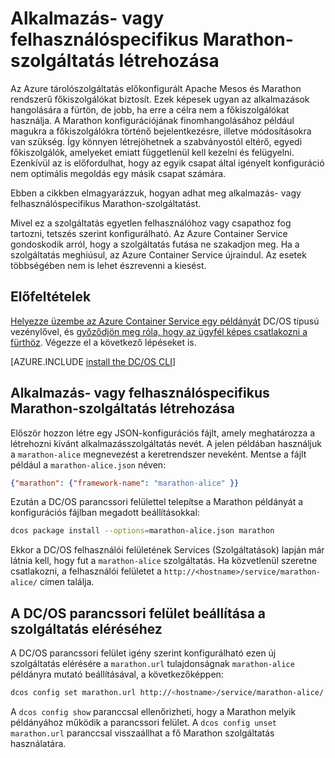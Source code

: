 <properties
   pageTitle="Alkalmazás- vagy felhasználóspecifikus Marathon-szolgáltatás | Microsoft Azure"
   description="Alkalmazás- vagy felhasználóspecifikus Marathon-szolgáltatás létrehozása"
   services="container-service"
   documentationCenter=""
   authors="rgardler"
   manager="timlt"
   editor=""
   tags="acs, azure-container-service"
   keywords="Tárolók, Marathon, mikroszolgáltatások, DC/OS, Azure"/>

<tags
   ms.service="container-service"
   ms.devlang="na"
   ms.topic="get-started-article"
   ms.tgt_pltfrm="na"
   ms.workload="na"
   ms.date="04/12/2016"
   ms.author="rogardle"/>

# Alkalmazás- vagy felhasználóspecifikus Marathon-szolgáltatás létrehozása

Az Azure tárolószolgáltatás előkonfigurált Apache Mesos és Marathon rendszerű főkiszolgálókat biztosít. Ezek képesek ugyan az alkalmazások hangolására a fürtön, de jobb, ha erre a célra nem a főkiszolgálókat használja. A Marathon konfigurációjának finomhangolásához például magukra a főkiszolgálókra történő bejelentkezésre, illetve módosításokra van szükség. Így könnyen létrejöhetnek a szabványostól eltérő, egyedi főkiszolgálók, amelyeket emiatt függetlenül kell kezelni és felügyelni. Ezenkívül az is előfordulhat, hogy az egyik csapat által igényelt konfiguráció nem optimális megoldás egy másik csapat számára.

Ebben a cikkben elmagyarázzuk, hogyan adhat meg alkalmazás- vagy felhasználóspecifikus Marathon-szolgáltatást.

Mivel ez a szolgáltatás egyetlen felhasználóhoz vagy csapathoz fog tartozni, tetszés szerint konfigurálható. Az Azure Container Service gondoskodik arról, hogy a szolgáltatás futása ne szakadjon meg. Ha a szolgáltatás meghiúsul, az Azure Container Service újraindul. Az esetek többségében nem is lehet észrevenni a kiesést.

## Előfeltételek

[Helyezze üzembe az Azure Container Service egy példányát](container-service-deployment.md) DC/OS típusú vezénylővel, és [győződjön meg róla, hogy az ügyfél képes csatlakozni a fürthöz](container-service-connect.md). Végezze el a következő lépéseket is.

[AZURE.INCLUDE [install the DC/OS CLI](../../includes/container-service-install-dcos-cli-include.md)]

## Alkalmazás- vagy felhasználóspecifikus Marathon-szolgáltatás létrehozása

Először hozzon létre egy JSON-konfigurációs fájlt, amely meghatározza a létrehozni kívánt alkalmazásszolgáltatás nevét. A jelen példában használjuk a `marathon-alice` megnevezést a keretrendszer neveként. Mentse a fájlt például a `marathon-alice.json` néven:

```json
{"marathon": {"framework-name": "marathon-alice" }}
```

Ezután a DC/OS parancssori felülettel telepítse a Marathon példányát a konfigurációs fájlban megadott beállításokkal:

```bash
dcos package install --options=marathon-alice.json marathon
```

Ekkor a DC/OS felhasználói felületének Services (Szolgáltatások) lapján már látnia kell, hogy fut a `marathon-alice` szolgáltatás. Ha közvetlenül szeretne csatlakozni, a felhasználói felületet a `http://<hostname>/service/marathon-alice/` címen találja.

## A DC/OS parancssori felület beállítása a szolgáltatás eléréséhez

A DC/OS parancssori felület igény szerint konfigurálható ezen új szolgáltatás elérésére a `marathon.url` tulajdonságnak `marathon-alice` példányra mutató beállításával, a következőképpen:

```bash
dcos config set marathon.url http://<hostname>/service/marathon-alice/
```

A `dcos config show` paranccsal ellenőrizheti, hogy a Marathon melyik példányához működik a parancssori felület. A `dcos config unset marathon.url` paranccsal visszaállhat a fő Marathon szolgáltatás használatára.



<!--HONumber=sep16_HO1-->



